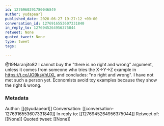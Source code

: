 ```yaml
---
id: 1276960291780046849
author: yudapearl
published_date: 2020-06-27 19:27:12 +00:00
conversation_id: 1276916553607331840
in_reply_to: 1276945264956375044
retweet: None
quoted_tweet: None
type: tweet
tags:

---
```


@19Naranjito82 I cannot buy the "there is no right and wrong" argument, unless it comes from someone who tries the X-&gt;Y-&gt;Z example in https://t.co/JO9ksVhUXL and concludes: "no right and wrong". I have not met such a person yet. Economists avoid toy examples because they show the right &amp; wrong.

### Metadata

Author: [[@yudapearl]]
Conversation: [[conversation-1276916553607331840]]
In reply to: [[1276945264956375044]]
Retweet of: [[None]]
Quoted tweet: [[None]]

